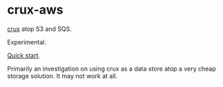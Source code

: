 # crux-aws

[crux](https://juxt.pro/crux/) atop S3 and SQS.

Experimental.

[Quick start](https://github.com/csm/crux-aws/blob/master/examples/local-test.clj).

Primarily an investigation on using crux as a data store
atop a very cheap storage solution. It may not work at all.